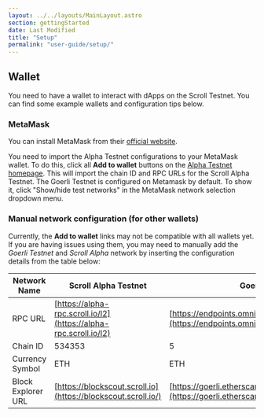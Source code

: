 ```yaml
---
layout: ../../layouts/MainLayout.astro
section: gettingStarted
date: Last Modified
title: "Setup"
permalink: "user-guide/setup/"
---
```


## Wallet

You need to have a wallet to interact with dApps on the Scroll Testnet. You can find some example wallets and configuration tips below.

### MetaMask

You can install MetaMask from their [official website](https://metamask.io/download/).

You need to import the Alpha Testnet configurations to your MetaMask wallet. To do this, click all **Add to wallet** buttons on the [Alpha Testnet homepage](https://scroll.io/alpha). This will import the chain ID and RPC URLs for the Scroll Alpha Testnet. The Goerli Testnet is configured on Metamask by default. To show it, click "Show/hide test networks" in the MetaMask network selection dropdown menu.

### Manual network configuration (for other wallets)

Currently, the **Add to wallet** links may not be compatible with all wallets yet. If you are having issues using them, you may need to manually add the _Goerli Testnet_ and _Scroll Alpha_ network by inserting the configuration details from the table below:

| Network Name       | Scroll Alpha Testnet                                             | Goerli Testnet                                                                                             |
| ------------------ | ---------------------------------------------------------------- | ---------------------------------------------------------------------------------------------------------- |
| RPC URL            | [https://alpha-rpc.scroll.io/l2](https://alpha-rpc.scroll.io/l2) | [https://endpoints.omniatech.io/v1/eth/goerli/public](https://endpoints.omniatech.io/v1/eth/goerli/public) |
| Chain ID           | 534353                                                           | 5                                                                                                          |
| Currency Symbol    | ETH                                                              | ETH                                                                                                        |
| Block Explorer URL | [https://blockscout.scroll.io](https://blockscout.scroll.io/)    | [https://goerli.etherscan.io](https://goerli.etherscan.io)                                                 |
